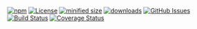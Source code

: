 [![npm](https://img.shields.io/npm/v/component-manager.svg)](https://www.npmjs.com/package/component-manager)
[![License](https://img.shields.io/badge/License-BSD%203--Clause-blue.svg)](https://opensource.org/licenses/BSD-3-Clause)
[![minified size](https://badgen.net/bundlephobia/min/component-manager)](https://bundlephobia.com/result?p=component-manager)
[![downloads](http://img.shields.io/npm/dm/component-manager.svg?style=flat-square)](https://npmjs.org/package/component-manager)
[![GitHub Issues](https://img.shields.io/github/issues/arlac77/component-manager.svg?style=flat-square)](https://github.com/arlac77/component-manager/issues)
[![Build Status](https://img.shields.io/endpoint.svg?url=https%3A%2F%2Factions-badge.atrox.dev%2Farlac77%2Fcomponent-manager%2Fbadge\&style=flat)](https://actions-badge.atrox.dev/arlac77/component-manager/goto)
[![Coverage Status](https://coveralls.io/repos/arlac77/component-manager/badge.svg)](https://coveralls.io/github/arlac77/component-manager)
